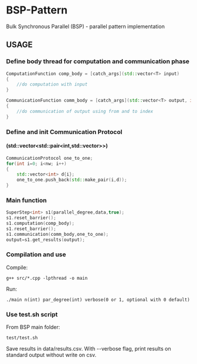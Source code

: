 # BSP-Pattern
Bulk Synchronous Parallel (BSP) - parallel pattern implementation

## USAGE
### Define body thread for computation and communication phase
```c++
ComputationFunction comp_body = [catch_args](std::vector<T> input)
{ 
	//do computation with input
}

CommunicationFunction comm_body = [catch_args](std::vector<T> output, int from, int to)
{ 
	//do communication of output using from and to index
}

```

### Define and init Communication Protocol 
#### (std::vector<std::pair<int,std::vector<int>>>)
```c++
CommunicationProtocol one_to_one;
for(int i=0; i<nw; i++)
{
	std::vector<int> d{i};
	one_to_one.push_back(std::make_pair(i,d));
}
```

### Main function
```c++
SuperStep<int> s1(parallel_degree,data,true);
s1.reset_barrier();
s1.computation(comp_body);
s1.reset_barrier();
s1.communication(comm_body,one_to_one);
output=s1.get_results(output);

```
### Compilation and use
Compile:
```
g++ src/*.cpp -lpthread -o main
```

Run:
```
./main n(int) par_degree(int) verbose(0 or 1, optional with 0 default)
```

### Use test.sh script
From BSP main folder:
```
test/test.sh
```
Save results in data/results.csv.
With --verbose flag, print results on standard output without write on csv.
